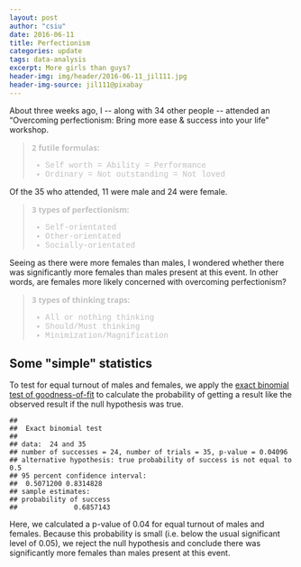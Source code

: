 ```yaml
---
layout: post
author: "csiu"
date: 2016-06-11
title: Perfectionism
categories: update
tags: data-analysis
excerpt: More girls than guys?
header-img: img/header/2016-06-11_jil111.jpg
header-img-source: jil111@pixabay
---
```


<style>
blockquote p {
    margin: 0;
    padding: 0;
    font-family: 'Open Sans', 'Helvetica Neue', Helvetica, Arial, sans-serif;
    font-style: normal;
    color: silver;
}
blockquote li {
    font-family: "Courier New", Courier, monospace;
    font-style: normal;
    color: silver;
}
</style>

About three weeks ago, I -- along with 34 other people -- attended an “Overcoming perfectionism: Bring more ease & success into your life” workshop.

> **2 futile formulas:**
>
> - Self worth = Ability = Performance
> - Ordinary = Not outstanding = Not loved

Of the 35 who attended, 11 were male and 24 were female.

> **3 types of perfectionism:**
>
> - Self-orientated
> - Other-orientated
> - Socially-orientated

Seeing as there were more females than males, I wondered whether there was significantly more females than males present at this event. In other words, are females more likely concerned with overcoming perfectionism?

> **3 types of thinking traps:**
>
> - All or nothing thinking
> - Should/Must thinking
> - Minimization/Magnification

## Some "simple" statistics

To test for equal turnout of males and females, we apply the [exact binomial test of goodness-of-fit](http://www.biostathandbook.com/exactgof.html) to calculate the probability of getting a result like the observed result if the null hypothesis was true.

```
##
## 	Exact binomial test
##
## data:  24 and 35
## number of successes = 24, number of trials = 35, p-value = 0.04096
## alternative hypothesis: true probability of success is not equal to 0.5
## 95 percent confidence interval:
##  0.5071200 0.8314828
## sample estimates:
## probability of success
##              0.6857143
```

Here, we calculated a p-value of 0.04 for equal turnout of males and females. Because this probability is small (i.e. below the usual significant level of 0.05), we reject the null hypothesis and conclude there was significantly more females than males present at this event.
